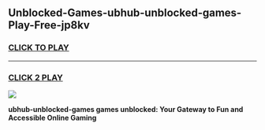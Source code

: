 
## Unblocked-Games-ubhub-unblocked-games-Play-Free-jp8kv
<h3>
<a href="https://premium76.site?title=ubhub-unblocked-games&ref=19M">CLICK TO PLAY</a></h3>
<hr>

<h3>
<a href="https://premium76.site?title=ubhub-unblocked-games&ref=19M">CLICK 2 PLAY</a>
  
</h3>

<a href="https://premium76.site?title=ubhub-unblocked-games&ref=19M"><img src="https://clearcache.store/games.png"></a>


**ubhub-unblocked-games games unblocked: Your Gateway to Fun and Accessible Online Gaming**
